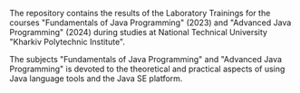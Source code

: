 The repository contains the results of the Laboratory Trainings for the courses "Fundamentals of Java Programming" (2023) and "Advanced Java Programming" (2024) during studies at National Technical University "Kharkiv Polytechnic Institute".

The subjects "Fundamentals of Java Programming" and "Advanced Java Programming" is devoted to the theoretical and practical aspects of using Java language tools and the Java SE platform.
